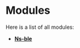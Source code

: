 
# Modules


Here is a list of all modules:


* [**Ns-ble**](group__ns-ble.md) 
    













































